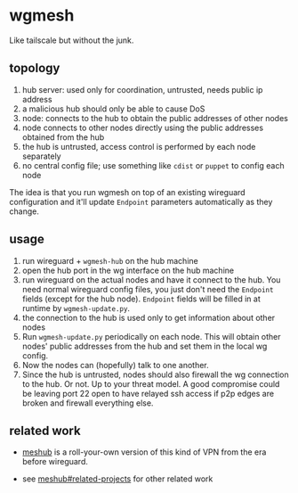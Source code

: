 # wgmesh

Like tailscale but without the junk.

## topology

1. hub server: used only for coordination, untrusted, needs public ip address
2. a malicious hub should only be able to cause DoS
3. node: connects to the hub to obtain the public addresses of other nodes
4. node connects to other nodes directly using the public addresses
   obtained from the hub
5. the hub is untrusted, access control is performed by each node separately
6. no central config file; use something like `cdist` or `puppet` to config each node

The idea is that you run wgmesh on top of an existing wireguard configuration
and it'll update `Endpoint` parameters automatically as they change.

## usage

1. run wireguard + `wgmesh-hub` on the hub machine
2. open the hub port in the wg interface on the hub machine
3. run wireguard on the actual nodes and have it connect to the hub.
   You need normal wireguard config files, you just don't need the `Endpoint`
   fields (except for the hub node). `Endpoint` fields will be filled in
   at runtime by `wgmesh-update.py`.
4. the connection to the hub is used only to get information about other nodes
5. Run `wgmesh-update.py` periodically on each node. This will obtain other nodes'
   public addresses from the hub and set them in the local wg config.
6. Now the nodes can (hopefully) talk to one another.
7. Since the hub is untrusted, nodes should also firewall the wg connection to the hub.
   Or not. Up to your threat model. A good compromise could be leaving port 22 open
   to have relayed ssh access if p2p edges are broken and firewall everything else.

## related work

* [meshub](https://github.com/ziman/meshub) is a roll-your-own version of this
  kind of VPN from the era before wireguard.

* see [meshub#related-projects](https://github.com/ziman/meshub?tab=readme-ov-file#related-projects)
  for other related work
